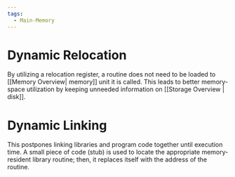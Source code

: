 ```yaml
---
tags:
  - Main-Memory
---
```

# Dynamic Relocation
By utilizing a relocation register, a routine does not need to be loaded to [[Memory Overview| memory]] unit it is called. This leads to better memory-space utilization by keeping unneeded information on [[Storage Overview | disk]].
# Dynamic Linking
This postpones linking libraries and program code together until execution time. A small piece of code (stub) is used to locate the appropriate memory-resident library routine; then, it replaces itself with the address of the routine.